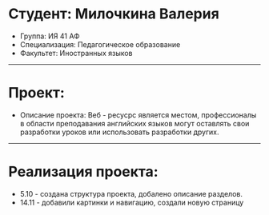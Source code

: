 # Студент: Милочкина Валерия
- Группа: ИЯ 41 АФ
- Специализация: Педагогическое образование
- Факультет: Иностранных языков
---
# Проект: 
- Описание проекта: Веб - ресусрс является местом, профессионалы в области преподавания английских языков могут оставлять свои разработки уроков или использовать разработки других.
---
# Реализация проекта:
- 5.10 - создана структура проекта, добалено описание разделов.
- 14.11 - добавили картинки и навигацию, создали новую страницу
